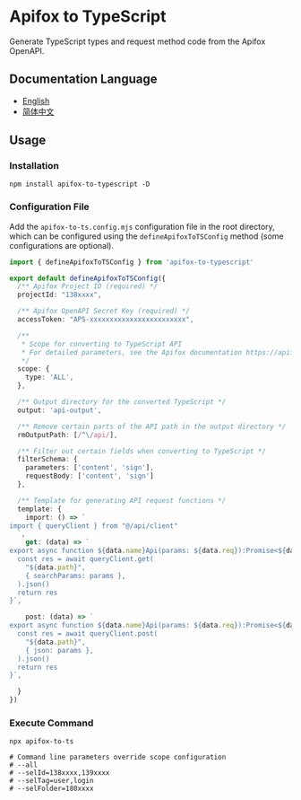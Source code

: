 # Apifox to TypeScript
Generate TypeScript types and request method code from the Apifox OpenAPI.

## Documentation Language
- [English](./README.md)
- [简体中文](./README-zh.md)

## Usage

### Installation
```shell
npm install apifox-to-typescript -D
```

### Configuration File
Add the `apifox-to-ts.config.mjs` configuration file in the root directory, which can be configured using the `defineApifoxToTSConfig` method (some configurations are optional).

```typescript
import { defineApifoxToTSConfig } from 'apifox-to-typescript'

export default defineApifoxToTSConfig({
  /** Apifox Project ID (required) */
  projectId: "138xxxx",

  /** Apifox OpenAPI Secret Key (required) */
  accessToken: "APS-xxxxxxxxxxxxxxxxxxxxxxxx",

  /**
   * Scope for converting to TypeScript API
   * For detailed parameters, see the Apifox documentation https://apifox-openapi.apifox.cn/api-173411997
   */
  scope: {
    type: 'ALL',
  },

  /** Output directory for the converted TypeScript */
  output: 'api-output',

  /** Remove certain parts of the API path in the output directory */
  rmOutputPath: [/^\/api/],

  /** Filter out certain fields when converting to TypeScript */
  filterSchema: {
    parameters: ['content', 'sign'],
    requestBody: ['content', 'sign']
  },

  /** Template for generating API request functions */
  template: {
    import: () => `
import { queryClient } from "@/api/client"
  `,
    get: (data) => `
export async function ${data.name}Api(params: ${data.req}):Promise<${data.res}> {
  const res = await queryClient.get(
    "${data.path}",
    { searchParams: params },
  ).json()
  return res
}`,

    post: (data) => `
export async function ${data.name}Api(params: ${data.req}):Promise<${data.res}> {
  const res = await queryClient.post(
    "${data.path}",
    { json: params },
  ).json()
  return res
}`,

  }
})

```

### Execute Command

```shell
npx apifox-to-ts

# Command line parameters override scope configuration
# --all
# --selId=138xxxx,139xxxx
# --selTag=user,login
# --selFolder=180xxxx
```

